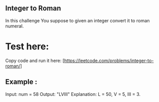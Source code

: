 ## Integer to  Roman
In this challenge You suppose to given an integer convert it to roman numeral.

# Test here:
Copy code and run it here:
[https://leetcode.com/problems/integer-to-roman/]

## Example :
Input: num = 58
Output: "LVIII"
Explanation: L = 50, V = 5, III = 3.